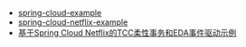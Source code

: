 - [spring-cloud-example](https://github.com/ThoreauZZ/spring-cloud-example)
- [spring-cloud-netflix-example](https://github.com/yidongnan/spring-cloud-netflix-example)
- [基于Spring Cloud Netflix的TCC柔性事务和EDA事件驱动示例](https://github.com/prontera/spring-cloud-rest-tcc)
